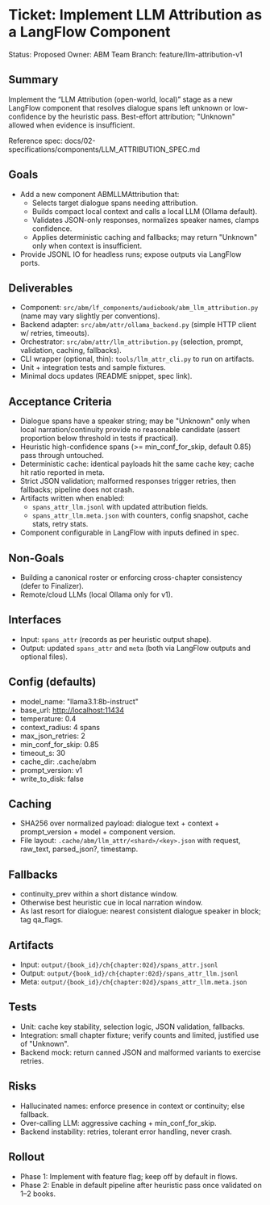 # Ticket: Implement LLM Attribution as a LangFlow Component

Status: Proposed
Owner: ABM Team
Branch: feature/llm-attribution-v1

## Summary

Implement the “LLM Attribution (open-world, local)” stage as a new LangFlow component that resolves dialogue spans left unknown or low-confidence by the heuristic pass. Best-effort attribution; "Unknown" allowed when evidence is insufficient.

Reference spec: docs/02-specifications/components/LLM_ATTRIBUTION_SPEC.md

## Goals

- Add a new component ABMLLMAttribution that:
  - Selects target dialogue spans needing attribution.
  - Builds compact local context and calls a local LLM (Ollama default).
  - Validates JSON-only responses, normalizes speaker names, clamps confidence.
  - Applies deterministic caching and fallbacks; may return "Unknown" only when context is insufficient.
- Provide JSONL IO for headless runs; expose outputs via LangFlow ports.

## Deliverables

- Component: `src/abm/lf_components/audiobook/abm_llm_attribution.py` (name may vary slightly per conventions).
- Backend adapter: `src/abm/attr/ollama_backend.py` (simple HTTP client w/ retries, timeouts).
- Orchestrator: `src/abm/attr/llm_attribution.py` (selection, prompt, validation, caching, fallbacks).
- CLI wrapper (optional, thin): `tools/llm_attr_cli.py` to run on artifacts.
- Unit + integration tests and sample fixtures.
- Minimal docs updates (README snippet, spec link).

## Acceptance Criteria

- Dialogue spans have a speaker string; may be "Unknown" only when local narration/continuity provide no reasonable candidate (assert proportion below threshold in tests if practical).
- Heuristic high-confidence spans (>= min_conf_for_skip, default 0.85) pass through untouched.
- Deterministic cache: identical payloads hit the same cache key; cache hit ratio reported in meta.
- Strict JSON validation; malformed responses trigger retries, then fallbacks; pipeline does not crash.
- Artifacts written when enabled:
  - `spans_attr_llm.jsonl` with updated attribution fields.
  - `spans_attr_llm.meta.json` with counters, config snapshot, cache stats, retry stats.
- Component configurable in LangFlow with inputs defined in spec.

## Non-Goals

- Building a canonical roster or enforcing cross-chapter consistency (defer to Finalizer).
- Remote/cloud LLMs (local Ollama only for v1).

## Interfaces

- Input: `spans_attr` (records as per heuristic output shape).
- Output: updated `spans_attr` and `meta` (both via LangFlow outputs and optional files).

## Config (defaults)

- model_name: "llama3.1:8b-instruct"
- base_url: <http://localhost:11434>
- temperature: 0.4
- context_radius: 4 spans
- max_json_retries: 2
- min_conf_for_skip: 0.85
- timeout_s: 30
- cache_dir: .cache/abm
- prompt_version: v1
- write_to_disk: false

## Caching

- SHA256 over normalized payload: dialogue text + context + prompt_version + model + component version.
- File layout: `.cache/abm/llm_attr/<shard>/<key>.json` with request, raw_text, parsed_json?, timestamp.

## Fallbacks

- continuity_prev within a short distance window.
- Otherwise best heuristic cue in local narration window.
- As last resort for dialogue: nearest consistent dialogue speaker in block; tag qa_flags.

## Artifacts

- Input: `output/{book_id}/ch{chapter:02d}/spans_attr.jsonl`
- Output: `output/{book_id}/ch{chapter:02d}/spans_attr_llm.jsonl`
- Meta: `output/{book_id}/ch{chapter:02d}/spans_attr_llm.meta.json`

## Tests

- Unit: cache key stability, selection logic, JSON validation, fallbacks.
- Integration: small chapter fixture; verify counts and limited, justified use of "Unknown".
- Backend mock: return canned JSON and malformed variants to exercise retries.

## Risks

- Hallucinated names: enforce presence in context or continuity; else fallback.
- Over-calling LLM: aggressive caching + min_conf_for_skip.
- Backend instability: retries, tolerant error handling, never crash.

## Rollout

- Phase 1: Implement with feature flag; keep off by default in flows.
- Phase 2: Enable in default pipeline after heuristic pass once validated on 1–2 books.
